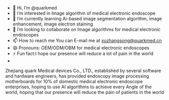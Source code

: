 - 👋 Hi, I’m @quarkmed
- 👀 I’m interested in Image algorithm of medical electronic endoscope
- 🌱 I’m currently learning Ai-based image segmentation algorithm, image enhancement, image electron staining
- 💞️ I’m looking to collaborate on Image algorithms for medical electronic endoscopes
- 📫 How to reach me You can E-mail me at xuzhangsong@quarkmed.cn
- 😄 Pronouns: OEM/ODM/OBM for medical electronic endoscopes
- ⚡ Fun fact:I hope our presence will reduce a lot of pain in the world
- 
Zhejiang quark Medical devices Co., LTD., established by several software and hardware engineers, has provided endoscopy image processing motherboards for 10% of domestic medical electronic endoscope enterprises, hoping to use AI algorithms to achieve every Angle of the world, hoping that our presence will reduce the pain of patients in the world
<!---
quarkmed/quarkmed is a ✨ special ✨ repository because its `README.md` (this file) appears on your GitHub profile.
You can click the Preview link to take a look at your changes.
--->
